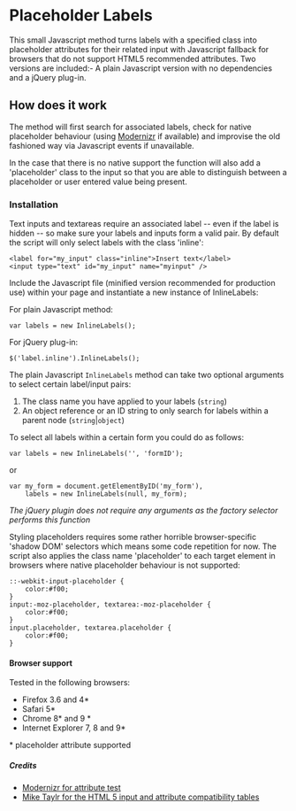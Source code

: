 # Placeholder Labels

This small Javascript method turns labels with a specified class into placeholder attributes for their related input with Javascript fallback for browsers that do not support HTML5 recommended attributes. Two versions are included:- A plain Javascript version with no dependencies and a jQuery plug-in.

## How does it work

The method will first search for associated labels, check for native placeholder behaviour (using [Modernizr](http://www.modernizr.com) if available) and improvise the old fashioned way via Javascript events if unavailable.

In the case that there is no native support the function will also add a 'placeholder' class to the input so that you are able to distinguish between a placeholder or user entered value being present.

### Installation

Text inputs and textareas require an associated label -- even if the label is hidden -- so make sure your labels and inputs form a valid pair. By default the script will only select labels with the class 'inline':

	<label for="my_input" class="inline">Insert text</label>
	<input type="text" id="my_input" name="myinput" />

Include the Javascript file (minified version recommended for production use) within your page and instantiate a new instance of InlineLabels:

For plain Javascript method:

	var labels = new InlineLabels();

For jQuery plug-in:

	$('label.inline').InlineLabels();

The plain Javascript `InlineLabels` method can take two optional arguments to select certain label/input pairs:

1. The class name you have applied to your labels (`string`)
2. An object reference or an ID string to only search for labels within a parent node (`string`|`object`)

To select all labels within a certain form you could do as follows:

	var labels = new InlineLabels('', 'formID');

or

	var my_form = document.getElementByID('my_form'),
	    labels = new InlineLabels(null, my_form);

*The jQuery plugin does not require any arguments as the factory selector performs this function*

Styling placeholders requires some rather horrible browser-specific 'shadow DOM' selectors which means some code repetition for now. The script also applies the class name 'placeholder' to each target element in browsers where native placeholder behaviour is not supported:

	::-webkit-input-placeholder {
		color:#f00;
	}
	input:-moz-placeholder, textarea:-moz-placeholder {
		color:#f00;
	}
	input.placeholder, textarea.placeholder {
		color:#f00;
	}

#### Browser support
Tested in the following browsers:

* Firefox 3.6 and 4\*
* Safari 5\*
* Chrome 8\* and 9 \*
* Internet Explorer 7, 8 and 9\*

\* placeholder attribute supported

##### Credits

* [Modernizr for attribute test](http://www.modernizr.com)
* [Mike Taylr for the HTML 5 input and attribute compatibility tables](http://miketaylr.com/code/input-type-attr.html)
